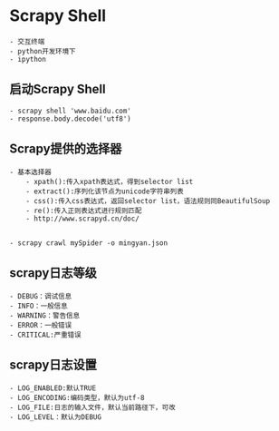 # Scrapy Shell
    - 交互终端
    - python开发环境下
    - ipython
## 启动Scrapy Shell
    - scrapy shell 'www.baidu.com'
    - response.body.decode('utf8')


## Scrapy提供的选择器
    - 基本选择器
        - xpath():传入xpath表达式，得到selector list
        - extract():序列化该节点为unicode字符串列表
        - css():传入css表达式，返回selector list，语法规则同BeautifulSoup
        - re():传入正则表达式进行规则匹配
        - http://www.scrapyd.cn/doc/
        
## 
    - scrapy crawl mySpider -o mingyan.json
    
    
## scrapy日志等级
    - DEBUG：调试信息
    - INFO：一般信息
    - WARNING：警告信息
    - ERROR：一般错误
    - CRITICAL:严重错误
## scrapy日志设置
    - LOG_ENABLED:默认TRUE
    - LOG_ENCODING:编码类型，默认为utf-8
    - LOG_FILE:日志的输入文件，默认当前路径下，可改
    - LOG_LEVEL：默认为DEBUG